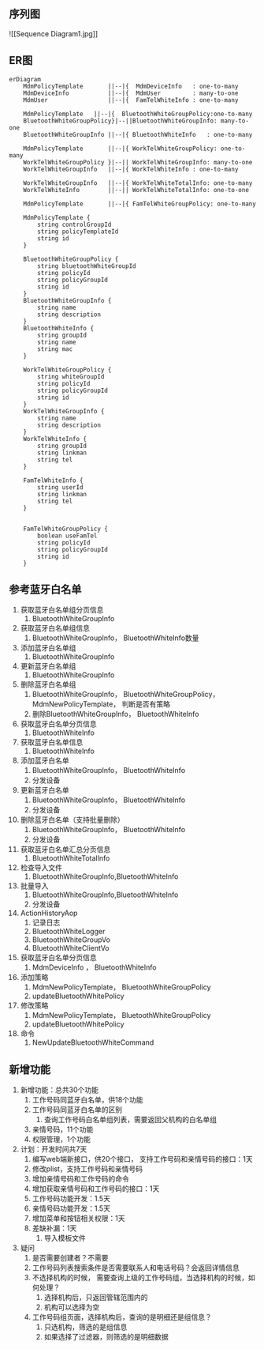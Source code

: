 ## 序列图
![[Sequence Diagram1.jpg]]

## ER图
```mermaid
erDiagram
	MdmPolicyTemplate		||--|{ 	MdmDeviceInfo	: one-to-many
	MdmDeviceInfo			||--|{ 	MdmUser			: many-to-one
	MdmUser					||--|{ 	FamTelWhiteInfo	: one-to-many
	
	MdmPolicyTemplate	||--|{ 	BluetoothWhiteGroupPolicy:one-to-many
	BluetoothWhiteGroupPolicy}|--||BluetoothWhiteGroupInfo: many-to-one
    BluetoothWhiteGroupInfo ||--|{ BluetoothWhiteInfo	: one-to-many

	MdmPolicyTemplate		||--|{ WorkTelWhiteGroupPolicy: one-to-many
	WorkTelWhiteGroupPolicy	}|--|| WorkTelWhiteGroupInfo: many-to-one
    WorkTelWhiteGroupInfo 	||--|{ WorkTelWhiteInfo	: one-to-many
	
	WorkTelWhiteGroupInfo 	||--|{ WorkTelWhiteTotalInfo: one-to-many
	WorkTelWhiteInfo 		||--|| WorkTelWhiteTotalInfo: one-to-one
	
	MdmPolicyTemplate		||--|{ FamTelWhiteGroupPolicy: one-to-many
	
	MdmPolicyTemplate {
		string controlGroupId
		string policyTemplateId
		string id
	}
	
	BluetoothWhiteGroupPolicy {
	    string bluetoothWhiteGroupId
	    string policyId
        string policyGroupId
		string id
    }
	BluetoothWhiteGroupInfo {
        string name
		string description
    }
	BluetoothWhiteInfo {
	    string groupId
		string name
		string mac
    }
	
	WorkTelWhiteGroupPolicy {
	    string whiteGroupId
	    string policyId
        string policyGroupId
		string id
    }
	WorkTelWhiteGroupInfo {
        string name
		string description
    }
	WorkTelWhiteInfo {
	    string groupId
		string linkman
		string tel
    }
	
	FamTelWhiteInfo {
	    string userId
		string linkman
		string tel
    }
	
	
	FamTelWhiteGroupPolicy {
	    boolean useFamTel
	    string policyId
        string policyGroupId
		string id
    }
```

## 参考蓝牙白名单
1. 获取蓝牙白名单组分页信息
	1. BluetoothWhiteGroupInfo
2. 获取蓝牙白名单组信息
	1. BluetoothWhiteGroupInfo， BluetoothWhiteInfo数量
3. 添加蓝牙白名单组
	1. BluetoothWhiteGroupInfo
4. 更新蓝牙白名单组
	1. BluetoothWhiteGroupInfo
5. 删除蓝牙白名单组
	1. BluetoothWhiteGroupInfo， BluetoothWhiteGroupPolicy， MdmNewPolicyTemplate， 判断是否有策略
	2. 删除BluetoothWhiteGroupInfo， BluetoothWhiteInfo
6. 获取蓝牙白名单分页信息
	1. BluetoothWhiteInfo
7. 获取蓝牙白名单信息
	1. BluetoothWhiteInfo
8. 添加蓝牙白名单
	1. BluetoothWhiteGroupInfo， BluetoothWhiteInfo
	2. 分发设备
9. 更新蓝牙白名单
	1. BluetoothWhiteGroupInfo， BluetoothWhiteInfo
	2. 分发设备
10. 删除蓝牙白名单（支持批量删除）
	1. BluetoothWhiteGroupInfo， BluetoothWhiteInfo
	2. 分发设备
11. 获取蓝牙白名单汇总分页信息
	1. BluetoothWhiteTotalInfo
12. 检查导入文件
	1. BluetoothWhiteGroupInfo,BluetoothWhiteInfo
13. 批量导入
	1. BluetoothWhiteGroupInfo,BluetoothWhiteInfo
	2. 分发设备
14. ActionHistoryAop
	1. 记录日志
	2. BluetoothWhiteLogger
	3. BluetoothWhiteGroupVo
	4. BluetoothWhiteClientVo
15. 获取蓝牙白名单分页信息
	1. MdmDeviceInfo   ， BluetoothWhiteInfo
16. 添加策略
	1. MdmNewPolicyTemplate， BluetoothWhiteGroupPolicy
	2. updateBluetoothWhitePolicy
17. 修改策略
	1. MdmNewPolicyTemplate， BluetoothWhiteGroupPolicy
	2. updateBluetoothWhitePolicy
18. 命令
	1. NewUpdateBluetoothWhiteCommand

## 新增功能
1. 新增功能：总共30个功能
	1. 工作号码同蓝牙白名单，供18个功能
	2. 工作号码同蓝牙白名单的区别
		1. 查询工作号码白名单组列表，需要返回父机构的白名单组
	3. 亲情号码，11个功能
	4. 权限管理，1个功能
2. 计划：开发时间共7天
	1. 编写web端新接口，供20个接口， 支持工作号码和亲情号码的接口：1天
	2. 修改plist，支持工作号码和亲情号码
	3. 增加亲情号码和工作号码的命令
	4. 增加获取亲情号码和工作号码的接口：1天
	5. 工作号码功能开发：1.5天
	6. 亲情号码功能开发：1.5天
	7. 增加菜单和按钮相关权限：1天
	8. 差缺补漏：1天
		1. 导入模板文件
3. 疑问
	1. 是否需要创建者？不需要
	2. 工作号码列表搜索条件是否需要联系人和电话号码？会返回详情信息
	3. 不选择机构的时候， 需要查询上级的工作号码组，当选择机构的时候，如何处理？
		1. 选择机构后，只返回管辖范围内的
		2. 机构可以选择为空
	4. 工作号码组页面，选择机构后，查询的是明细还是组信息？
		1. 只选机构，筛选的是组信息
		2. 如果选择了过滤器，则筛选的是明细数据



